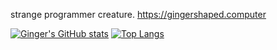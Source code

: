 strange programmer creature. https://gingershaped.computer

[![Ginger's GitHub stats](https://github-readme-stats.vercel.app/api?username=gingershaped)](https://github.com/anuraghazra/github-readme-stats)
[![Top Langs](https://github-readme-stats.vercel.app/api/top-langs/?username=gingershaped&layout=compact)](https://github.com/anuraghazra/github-readme-stats)
